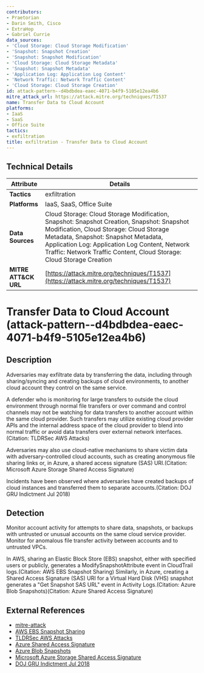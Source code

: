 ```yaml
---
contributors:
- Praetorian
- Darin Smith, Cisco
- ExtraHop
- Gabriel Currie
data_sources:
- 'Cloud Storage: Cloud Storage Modification'
- 'Snapshot: Snapshot Creation'
- 'Snapshot: Snapshot Modification'
- 'Cloud Storage: Cloud Storage Metadata'
- 'Snapshot: Snapshot Metadata'
- 'Application Log: Application Log Content'
- 'Network Traffic: Network Traffic Content'
- 'Cloud Storage: Cloud Storage Creation'
id: attack-pattern--d4bdbdea-eaec-4071-b4f9-5105e12ea4b6
mitre_attack_url: https://attack.mitre.org/techniques/T1537
name: Transfer Data to Cloud Account
platforms:
- IaaS
- SaaS
- Office Suite
tactics:
- exfiltration
title: exfiltration - Transfer Data to Cloud Account
---
```


## Technical Details

| Attribute | Details |
|-----------|----------|
| **Tactics** | exfiltration |
| **Platforms** | IaaS, SaaS, Office Suite |
| **Data Sources** | Cloud Storage: Cloud Storage Modification, Snapshot: Snapshot Creation, Snapshot: Snapshot Modification, Cloud Storage: Cloud Storage Metadata, Snapshot: Snapshot Metadata, Application Log: Application Log Content, Network Traffic: Network Traffic Content, Cloud Storage: Cloud Storage Creation |
| **MITRE ATT&CK URL** | [https://attack.mitre.org/techniques/T1537](https://attack.mitre.org/techniques/T1537) |

# Transfer Data to Cloud Account (attack-pattern--d4bdbdea-eaec-4071-b4f9-5105e12ea4b6)

## Description
Adversaries may exfiltrate data by transferring the data, including through sharing/syncing and creating backups of cloud environments, to another cloud account they control on the same service.

A defender who is monitoring for large transfers to outside the cloud environment through normal file transfers or over command and control channels may not be watching for data transfers to another account within the same cloud provider. Such transfers may utilize existing cloud provider APIs and the internal address space of the cloud provider to blend into normal traffic or avoid data transfers over external network interfaces.(Citation: TLDRSec AWS Attacks)

Adversaries may also use cloud-native mechanisms to share victim data with adversary-controlled cloud accounts, such as creating anonymous file sharing links or, in Azure, a shared access signature (SAS) URI.(Citation: Microsoft Azure Storage Shared Access Signature)

Incidents have been observed where adversaries have created backups of cloud instances and transferred them to separate accounts.(Citation: DOJ GRU Indictment Jul 2018) 

## Detection
Monitor account activity for attempts to share data, snapshots, or backups with untrusted or unusual accounts on the same cloud service provider. Monitor for anomalous file transfer activity between accounts and to untrusted VPCs. 

In AWS, sharing an Elastic Block Store (EBS) snapshot, either with specified users or publicly, generates a ModifySnapshotAttribute event in CloudTrail logs.(Citation: AWS EBS Snapshot Sharing) Similarly, in Azure, creating a Shared Access Signature (SAS) URI for a Virtual Hard Disk (VHS) snapshot generates a "Get Snapshot SAS URL" event in Activity Logs.(Citation: Azure Blob Snapshots)(Citation: Azure Shared Access Signature)

## External References
- [mitre-attack](https://attack.mitre.org/techniques/T1537)
- [AWS EBS Snapshot Sharing](https://docs.aws.amazon.com/AWSEC2/latest/UserGuide/ebs-modifying-snapshot-permissions.html)
- [TLDRSec AWS Attacks](https://tldrsec.com/p/blog-lesser-known-aws-attacks)
- [Azure Shared Access Signature](https://docs.microsoft.com/en-us/rest/api/storageservices/delegate-access-with-shared-access-signature)
- [Azure Blob Snapshots](https://docs.microsoft.com/en-us/azure/storage/blobs/snapshots-overview)
- [Microsoft Azure Storage Shared Access Signature](https://learn.microsoft.com/en-us/azure/storage/common/storage-sas-overview)
- [DOJ GRU Indictment Jul 2018](https://www.justice.gov/file/1080281/download)

